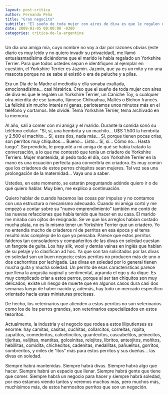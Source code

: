 ```yaml
---
layout: post-critica
author: Fernando Peña
title: "Gran negocito"
subtitle: "El sueño de toda mujer con aires de diva es que le regalen un Yorkshire Terrier, un Caniche Toy, o cualquier otra mierdita de ese tamaño."
date: 2009-01-05 00:00:00 -0300
categories: critica-de-la-argentina
---
```

Un día una amiga mía, cuyo nombre no voy a dar por razones obvias (este diario es muy leído y no quiero invadir su privacidad), me llamó entusiasmadísima diciéndome que el marido le había regalado un Yorkshire Terrier. Para que todos ustedes sepan e identifiquen al ejemplar en cuestión, el Yorkshire Terrier es Jazmín. Jazmín, que ya es un mito y no una mascota porque no se sabe si existió o era de peluche y a pilas.

Era un Día de la Madre al mediodía y ella sonaba exaltada, emocionadísima... casi histérica. Creo que el sueño de toda mujer con aires de diva es que le regalen un Yorkshire Terrier, un Caniche Toy, o cualquier otra mierdita de ese tamaño, llámese Chihuahua, Maltés o Bichon francés. La felicité sin mucho interés ni ganas, parloteamos unos minutos más en el teléfono y cortamos. Me olvidé. Tema Yorkshire Terrier, tema archivado en la memoria.

Al año, salí a comer con mi amiga y el marido. Durante la comida sonó su teléfono celular: "Sí, sí, una hembrita y un machito... U$S 1.500 la hembrita y 2.500 el machito... Sí, esos dos, nada más... Sí, porque tienen pocas crías, son perritos muy chiquitos.... Bueno... Listo... Sí, sí... Cómo no... Hasta luego". Sorprendido, le pregunté a mi amiga de qué se había tratado la conversación, a lo que me contestó que tenía un criadero de Yorkshire Terriers. Mujer mantenida, al pedo todo el día, con Yorkshire Terrier en la mano es una ecuación perfecta para convertirla en criadora. Es muy común que los criadores de estos perros chiquitos sean mujeres. Tal vez sea una prolongación de la maternidad... Vaya uno a saber.

Ustedes, en este momento, se estarán preguntando adónde quiero ir o de qué quiero hablar. Muy bien, me explico a continuación.

Quiero hablar de cuando hacemos las cosas por impulso y no contamos con una estructura o mecanismo adecuado. Cuando mi amiga cortó y me empezó a contar sobre su "nuevo emprendimiento" también me contó de las nuevas refacciones que había tenido que hacer en su casa. El marido me miraba con ojitos de resignado. Se ve que los arreglos habían costado mucha plata, no es lo mismo tener un Yorkshire Terrier que un criadero. Yo no entendía mucho de criaderos ni de perritos en esa época y el tema resultó más complejo de lo que yo pensaba. Parece que estos perritos falderos tan consoladores y compañeritos de las divas en soledad cuestan un fangote de guita. Los hay silk, wool y demás vainas en inglés que hablan de su pelaje y lo clasifican ad hoc. Ya que son tan solicitados por las divas en soledad son un buen negocio; estos perritos no producen más de uno o dos cachorritos por lechigada. Las divas en soledad por lo general tienen mucha guita y mucha soledad. Un perrito de esas características parece que llena la angustia vaginal y sentimental, agranda el ego y da dique. Es muy complicado criar a estos perros, porque al ser tan chiquitos son muy delicados; existe un riesgo de muerte que en algunos casos dura casi dos semanas luego de haber nacido y, además, hay todo un mercado específico orientado hacia estas miniaturas preciosas.

De hecho, los veterinarios que atienden a estos perritos no son veterinarios como los de los perros grandes, son veterinarios especializados en estos tesoritos.

Actualmente, la industria y el negocio que rodea a estos liliputienses es enorme: hay camitas, casitas, cuchitas, collarcitos, correítas, ropita, zapatitos, comederitos, calcetincitos, guantecitos, cascabelitos, peinecitos, tijeritas, valijitas, mantitas, golosinitas, relojitos, libritos, anteojitos, moñitos, hebillitas, comidita, chichecitos, cadenitas, medallitas, pañuelitos, gorritos, sombreritos, y miles de “itos” más para estos perritos y sus dueñas... las divas en soledad.

Siempre habrá mantenidas. Siempre habrá divas. Siempre habrá algo que hacer. Siempre habrá un espacio que llenar. Siempre habrá gente que tiene que comer. Siempre habrá un negocio para hacer y siempre habrá soledad, por eso estamos viendo tantos y veremos muchos más, pero muchos más, muchísimos más, de estos hermositos perritos que son un negoción.
